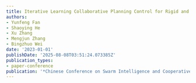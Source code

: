 ```yaml
---
title: Iterative Learning Collaborative Planning Control for Rigid and Soft Robot
authors:
- Yunfeng Fan
- Shaoying He
- Xu Zhang
- Mengjun Zhang
- Bingzhuo Wei
date: '2023-01-01'
publishDate: '2025-08-08T03:51:24.073385Z'
publication_types:
- paper-conference
publication: '*Chinese Conference on Swarm Intelligence and Cooperative Control*'
---
```

